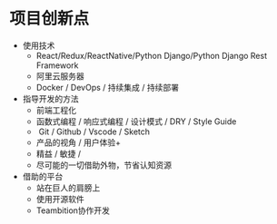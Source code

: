 # 项目创新点



- 使用技术
  - React/Redux/ReactNative/Python Django/Python Django Rest Framework
  - 阿里云服务器
  - Docker / DevOps / 持续集成 / 持续部署
- 指导开发的方法
  - 前端工程化
  - 函数式编程 / 响应式编程 / 设计模式 / DRY / Style Guide
  -  Git / Github / Vscode / Sketch
  - 产品的视角 / 用户体验+
  - 精益 / 敏捷 / 
  - 尽可能的一切借助外物，节省认知资源
- 借助的平台
  - 站在巨人的肩膀上
  - 使用开源软件
  - Teambition协作开发